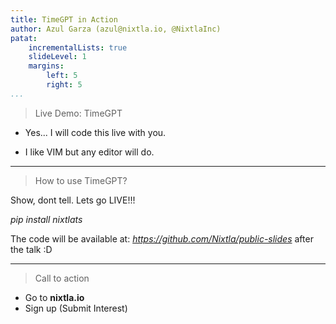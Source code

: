 ```yaml
---
title: TimeGPT in Action
author: Azul Garza (azul@nixtla.io, @NixtlaInc)
patat:
    incrementalLists: true
    slideLevel: 1
    margins:
        left: 5
        right: 5
...
```


> Live Demo: TimeGPT


- Yes... I will code this live with you.


- I like VIM but any editor will do.

---

> How to use TimeGPT?

Show, dont tell. 
Lets go LIVE!!!


_pip install nixtlats_



The code will be available at:
_https://github.com/Nixtla/public-slides_ 
after the talk :D

---

> Call to action

- Go to __nixtla.io__
- Sign up (Submit Interest)
